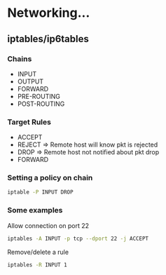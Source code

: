 # Networking...

## iptables/ip6tables

### Chains

- INPUT
- OUTPUT
- FORWARD
- PRE-ROUTING
- POST-ROUTING

### Target Rules
- ACCEPT
- REJECT    => Remote host will know pkt is rejected
- DROP      => Remote host  not notified about pkt drop
- FORWARD

### Setting a policy on chain
```bash
iptable -P INPUT DROP
```
### Some examples
Allow connection on port 22
```bash
iptables -A INPUT -p tcp --dport 22 -j ACCEPT
```
Remove/delete a rule
```bash
iptables -R INPUT 1
```

